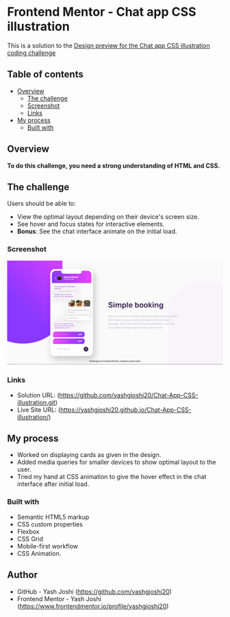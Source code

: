 # Frontend Mentor - Chat app CSS illustration

This is a solution to the [Design preview for the Chat app CSS illustration coding challenge](./design/desktop-preview.jpg)

## Table of contents

- [Overview](#overview)
  - [The challenge](#the-challenge)
  - [Screenshot](#screenshot)
  - [Links](#links)
- [My process](#my-process)
  - [Built with](#built-with)

## Overview

**To do this challenge, you need a strong understanding of HTML and CSS.**

## The challenge

Users should be able to:

- View the optimal layout depending on their device's screen size.
- See hover and focus states for interactive elements.
- **Bonus**: See the chat interface animate on the initial load.

### Screenshot

![](./Screenshot.PNG)

### Links

- Solution URL: (https://github.com/yashgjoshi20/Chat-App-CSS-illustration.git)
- Live Site URL: (https://yashgjoshi20.github.io/Chat-App-CSS-illustration/)

## My process

- Worked on displaying cards as given in the design.
- Added media queries for smaller devices to show optimal layout to the user.
- Tried my hand at CSS animation to give the hover effect in the chat interface after initial load.

### Built with

- Semantic HTML5 markup
- CSS custom properties
- Flexbox
- CSS Grid
- Mobile-first workflow
- CSS Animation.

 ## Author

- GitHub - Yash Joshi (https://github.com/yashgjoshi20)
- Frontend Mentor - Yash Joshi (https://www.frontendmentor.io/profile/yashgjoshi20)
